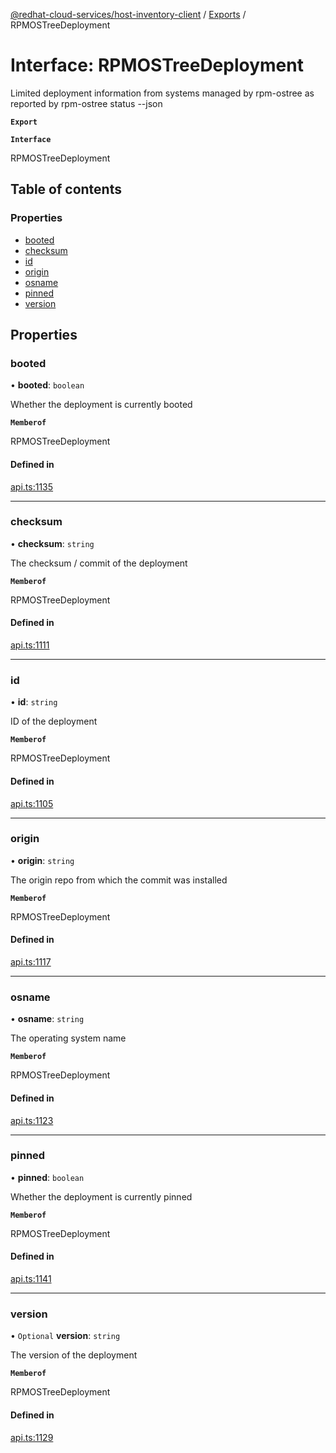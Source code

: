 [@redhat-cloud-services/host-inventory-client](../README.md) / [Exports](../modules.md) / RPMOSTreeDeployment

# Interface: RPMOSTreeDeployment

Limited deployment information from systems managed by rpm-ostree as reported by rpm-ostree status --json

**`Export`**

**`Interface`**

RPMOSTreeDeployment

## Table of contents

### Properties

- [booted](RPMOSTreeDeployment.md#booted)
- [checksum](RPMOSTreeDeployment.md#checksum)
- [id](RPMOSTreeDeployment.md#id)
- [origin](RPMOSTreeDeployment.md#origin)
- [osname](RPMOSTreeDeployment.md#osname)
- [pinned](RPMOSTreeDeployment.md#pinned)
- [version](RPMOSTreeDeployment.md#version)

## Properties

### booted

• **booted**: `boolean`

Whether the deployment is currently booted

**`Memberof`**

RPMOSTreeDeployment

#### Defined in

[api.ts:1135](https://github.com/RedHatInsights/javascript-clients/blob/master/packages/host-inventory/api.ts#L1135)

___

### checksum

• **checksum**: `string`

The checksum / commit of the deployment

**`Memberof`**

RPMOSTreeDeployment

#### Defined in

[api.ts:1111](https://github.com/RedHatInsights/javascript-clients/blob/master/packages/host-inventory/api.ts#L1111)

___

### id

• **id**: `string`

ID of the deployment

**`Memberof`**

RPMOSTreeDeployment

#### Defined in

[api.ts:1105](https://github.com/RedHatInsights/javascript-clients/blob/master/packages/host-inventory/api.ts#L1105)

___

### origin

• **origin**: `string`

The origin repo from which the commit was installed

**`Memberof`**

RPMOSTreeDeployment

#### Defined in

[api.ts:1117](https://github.com/RedHatInsights/javascript-clients/blob/master/packages/host-inventory/api.ts#L1117)

___

### osname

• **osname**: `string`

The operating system name

**`Memberof`**

RPMOSTreeDeployment

#### Defined in

[api.ts:1123](https://github.com/RedHatInsights/javascript-clients/blob/master/packages/host-inventory/api.ts#L1123)

___

### pinned

• **pinned**: `boolean`

Whether the deployment is currently pinned

**`Memberof`**

RPMOSTreeDeployment

#### Defined in

[api.ts:1141](https://github.com/RedHatInsights/javascript-clients/blob/master/packages/host-inventory/api.ts#L1141)

___

### version

• `Optional` **version**: `string`

The version of the deployment

**`Memberof`**

RPMOSTreeDeployment

#### Defined in

[api.ts:1129](https://github.com/RedHatInsights/javascript-clients/blob/master/packages/host-inventory/api.ts#L1129)

